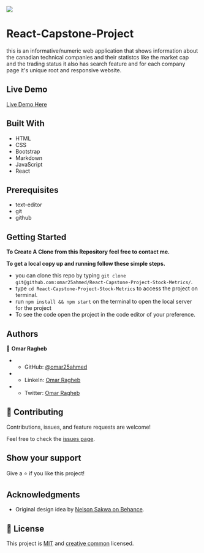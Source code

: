 ![](https://img.shields.io/badge/Microverse-blueviolet)

# React-Capstone-Project

this is an informative/numeric web application that shows information about the canadian technical companies and their statistcs like the market cap and the trading status it also has search feature and for each company page it's unique root and responsive website.

## Live Demo

[Live Demo Here](https://taupe-banoffee-852c8d.netlify.app/)

## Built With

- HTML
- CSS
- Bootstrap
- Markdown
- JavaScript
- React

## Prerequisites

- text-editor
- git
- github

## Getting Started

**To Create A Clone from this Repository feel free to contact me.**

**To get a local copy up and running follow these simple steps.**

- you can clone this repo by typing `git clone git@github.com:omar25ahmed/React-Capstone-Project-Stock-Metrics/`.
- type `cd React-Capstone-Project-Stock-Metrics` to access the project on terminal.
- run `npm install && npm start` on the terminal to open the local server for the project
- To see the code open the project in the code editor of your preference.

## Authors

👤 **Omar Ragheb**

- - GitHub: [@omar25ahmed](https://github.com/omar25ahmed)
- - LinkeIn: [Omar Ragheb](https://www.linkedin.com/in/omar-ragheb/)
- - Twitter: [Omar Ragheb](https://twitter.com/Omar25Ahmed)

## 🤝 Contributing

Contributions, issues, and feature requests are welcome!

Feel free to check the [issues page](https://github.com/omar25ahmed/React-Capstone-Project-Stock-Metrics/issues).

## Show your support

Give a ⭐️ if you like this project!

## Acknowledgments

- Original design idea by [Nelson Sakwa on Behance](https://www.behance.net/sakwadesignstudio).

## 📝 License

This project is [MIT](./License) and [creative common](https://creativecommons.org/licenses/by-nc/4.0/) licensed.
